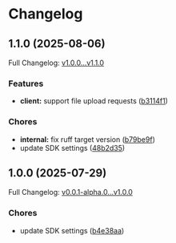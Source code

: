# Changelog

## 1.1.0 (2025-08-06)

Full Changelog: [v1.0.0...v1.1.0](https://github.com/biellSilva/toweroffantasy.sdk/compare/v1.0.0...v1.1.0)

### Features

* **client:** support file upload requests ([b3114f1](https://github.com/biellSilva/toweroffantasy.sdk/commit/b3114f17643084abb49ebc1ca8525b27b57a18a8))


### Chores

* **internal:** fix ruff target version ([b79be9f](https://github.com/biellSilva/toweroffantasy.sdk/commit/b79be9f93ec123a9270d7403e0a7aabc5b99478e))
* update SDK settings ([48b2d35](https://github.com/biellSilva/toweroffantasy.sdk/commit/48b2d35019e97ba95c91b5bb85a869749f291b1d))

## 1.0.0 (2025-07-29)

Full Changelog: [v0.0.1-alpha.0...v1.0.0](https://github.com/biellSilva/toweroffantasy.sdk/compare/v0.0.1-alpha.0...v1.0.0)

### Chores

* update SDK settings ([b4e38aa](https://github.com/biellSilva/toweroffantasy.sdk/commit/b4e38aa15121a29fb3db017957449864f107eaeb))
